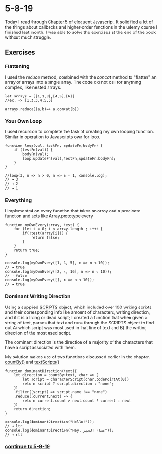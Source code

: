 # 5-8-19
Today I read through [Chapter 5](https://eloquentjavascript.net/05_higher_order.html) of eloquent Javascript. It solidified a lot of the things about callbacks and higher-order functions in the udemy course I finished last month. I was able to solve the exercises at the end of the book without much struggle.

## Exercises
### Flattening
I used the *reduce* method, combined with the *concat* method to "flatten" an array of arrays into a single array. The code did not call for anything complex, like nested arrays.

```
let arrays = [[1,2,3],[4,5],[6]]
//ex. -> [1,2,3,4,5,6]

arrays.reduce((a,b)=> a.concat(b))

```

### Your Own Loop
I used recursion to complete the task of creating my own looping function. Similar in operation to Javascripts own for loop.

```
function loop(val, testFn, updateFn,bodyFn) {
    if (testFn(val)) {
        bodyFn(val);
        loop(updateFn(val),testFn,updateFn,bodyFn);
    }
}

//loop(3, n => n > 0, n => n - 1, console.log);
// → 3
// → 2
// → 1
```

### Everything
I implemented an every function that takes an array and a predicate function and acts like Array.prototype.every

```
function myOwnEvery(array, test) {
    for (let i = 0; i < array.length ; i++) {
        if(!test(array[i])) {
            return false;
        }
    }
    return true;
}

console.log(myOwnEvery([1, 3, 5], n => n < 10));
// → true
console.log(myOwnEvery([2, 4, 16], n => n < 10));
// → false
console.log(myOwnEvery([], n => n < 10));
// → true
```

### Dominant Writing Direction
Using a supplied [SCRIPTS](https://eloquentjavascript.net/code/scripts.js) object, which included over 100 writing scripts and their corresponding info like amount of characters, writing direction, and if it is a living or dead script; I created a function that when given a string of text, parses that text and runs through the SCRIPTS object to find out A) which script was most used in that line of text and B) the writing direction of the most used script.

The dominant direction is the direction of a majority of the characters that have a script associated with them.

My solution makes use of two functions discussed earlier in the chapter. [countBy()](https://eloquentjavascript.net/05_higher_order.html#h_qYzPQMwIvv) and [textScripts()](https://eloquentjavascript.net/05_higher_order.html#p_T2D/Ix5YaM)

```
function dominantDirection(text){
    let direction = countBy(text, char => {
        let script = characterScript(char.codePointAt(0));
        return script ? script.direction : "none";
    })
    .filter((script) => script.name !== "none")
    .reduce((current,next) => {
        return current.count > next.count ? current : next
    })
    return direction;
}

console.log(dominantDirection("Hello!"));
// → ltr
console.log(dominantDirection("Hey, مساء الخير"));
// → rtl
```

### [continue to 5-9-19](https://github.com/jordanvidrine/coding-journey/blob/master/Daily%20Logs/5-9-19.md)

